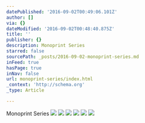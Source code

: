 ```yaml
---
datePublished: '2016-09-02T00:49:06.101Z'
author: []
via: {}
dateModified: '2016-09-02T00:48:40.875Z'
title: ''
publisher: {}
description: Monoprint Series
starred: false
sourcePath: _posts/2016-09-02-monoprint-series.md
inFeed: true
hasPage: true
inNav: false
url: monoprint-series/index.html
_context: 'http://schema.org'
_type: Article

---
```

Monoprint Series
![](https://the-grid-user-content.s3-us-west-2.amazonaws.com/935d9210-a38b-4761-ab0a-79ed2752f14b.jpg)
![](https://the-grid-user-content.s3-us-west-2.amazonaws.com/571aaca2-ae5d-4c93-b7ac-da122a8ad145.jpg)
![](https://the-grid-user-content.s3-us-west-2.amazonaws.com/4b8d41f6-1f9f-4bd4-bc0c-675cce4b1c3b.jpg)
![](https://the-grid-user-content.s3-us-west-2.amazonaws.com/8b7e14a3-3ad7-4189-b61d-c3b3efd9f849.jpg)
![](https://the-grid-user-content.s3-us-west-2.amazonaws.com/6abee96d-5471-463a-8938-fe55292109c2.jpg)
![](https://the-grid-user-content.s3-us-west-2.amazonaws.com/879d2478-b98c-4e23-9374-89a353137398.jpg)